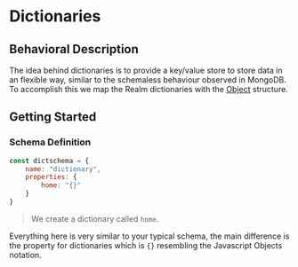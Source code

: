 # Dictionaries 

## Behavioral Description
The idea behind dictionaries is to provide a key/value store to store data in an flexible way, similar to the schemaless behaviour observed in MongoDB. To accomplish this we map the Realm dictionaries with the [Object](https://developer.mozilla.org/en-US/docs/Web/JavaScript/Reference/Global_Objects/Object) structure. 

## Getting Started

### Schema Definition

```js
const dictschema = {
    name: "dictionary",
    properties: {
        home: "{}"
    }
}
``` 
> We create a dictionary called ``home``. 

Everything here is very similar to your typical schema, the main difference is the property for dictionaries which is ``{}`` resembling the Javascript Objects notation.



